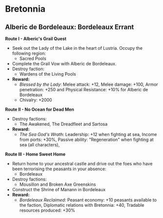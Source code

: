 # Bretonnia

## Alberic de Bordeleaux: Bordeleaux Errant

**Route I - Alberic's Grail Quest**
  * Seek out the Lady of the Lake in the heart of Lustria. Occupy the following region:
    * Sacred Pools
  * Complete the Grail Vow with Alberic de Bordeleaux.
  * Destroy faction: 
    * Wardens of the Living Pools
  * **Reward:** 
    * _Blessed by the Lady_: Melee attack: +12, Melee damage: +100, Armor penetration: +250 and Physical 
    Resistance: +10% for Alberic de Bordeleaux
    * Chivalry: +2000

**Route II - No Ocean for Dead Men**
  * Destroy factions: 
    * The Awakened, The Dreadfleet and Sartosa
  * **Reward:** 
    * _The Sea God's Wrath_: Leadership: +12 when fighting at sea, Income from ports: +30%, Passive ability: 
    "Regeneration" when fighting at sea (all characters), 

**Route III - Home Sweet Home**
  * Return home to your ancestral castle and drive out the foes who have been terrorising the peasants in your absence:
    * Bordeleaux
  * Destroy factions: 
    * Mousillon and Broken Axe Greenskins
  * Construct the Shrine of Manann in Bordeleaux
  * **Reward:** 
    * _Bordeleaux Reclaimed_: Peasant economy: +10 peasants available to the faction, Diplomatic relations with 
    Bretonnia: +40, Tradable resources produced: +30%